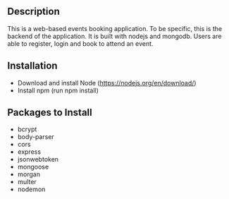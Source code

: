 ## Description

This is a web-based events booking application. To be specific, this is the backend of the application. It is built with nodejs and mongodb. Users are able to register, login and book to attend an event.

## Installation
- Download and install Node (https://nodejs.org/en/download/)
- Install npm (run npm install)

## Packages to Install
- bcrypt
- body-parser
- cors
- express
- jsonwebtoken
- mongoose
- morgan
- multer
- nodemon
